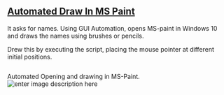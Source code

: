 <h2 id="automated-draw-in-ms-paint"><a href="https://github.com/Vibhu-Agarwal/Automated-Draw-In-MS-Paint/">Automated Draw In MS Paint</a></h2>
<p>It asks for names. Using GUI Automation, opens MS-paint in Windows 10 and draws the names using brushes or pencils.</p>
<p>Drew this by executing the script, placing the mouse pointer at different initial positions.</p>
<p><img title="Emma Watson (Paint)" alt="" src="https://lh3.googleusercontent.com/ES2RbUNBwR0kmo42HscKkKJzWrb9Cz-L-RaFNhaUMh-j4YWRre2DgQLBqd0FUB3rKqRgkkJoeC8f"></p>
<p>Automated Opening and drawing in MS-Paint.<br>
<img title="Vibhu (Paint)" alt="enter image description here" src="https://lh3.googleusercontent.com/o-3ZIjEMzfVPquvlCpzowcM4vV3iDOpWH3w1ihS1VxA05xZxscGHYB5EJkfJZxWzR417_DPYczfA"></p>

